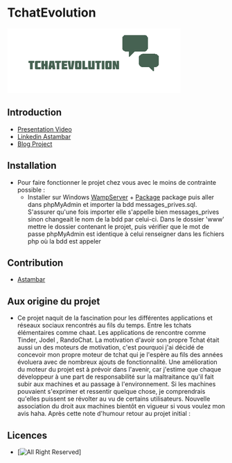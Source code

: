 # TchatEvolution

![Ceci est un exemple d’image](image/logo.png)

## Introduction

- [Presentation Video](https://www.youtube.com/watch?v=8Cl8eVBhT0M&feature=youtu.be/)
- [Linkedin Astambar](https://www.linkedin.com/in/et-si-on-changeait-le-monde-979115243/)
- [Blog Project](?)

## Installation

- Pour faire fonctionner le projet chez vous avec le moins de contrainte possible :
  - Installer sur Windows [WampServer](https://www.wampserver.com/) + [Package](https://www.microsoft.com/fr-FR/download/details.aspx?id=30679) package  puis aller dans phpMyAdmin et importer la bdd messages_prives.sql.
S'assurer qu'une fois importer elle s'appelle bien messages_prives sinon changeait le nom de la bdd par celui-ci.
Dans le dossier 'www' mettre le dossier contenant le projet, puis vérifier que le mot de passe phpMyAdmin est identique à celui renseigner dans les fichiers php où la bdd est appeler

## Contribution

- [Astambar](https://github.com/Astambar/)

## Aux origine du projet

- Ce projet naquit de la fascination pour les différentes applications et réseaux sociaux rencontrés au fils du temps.
  Entre les tchats élémentaires comme chaat.
  Les applications de rencontre comme Tinder, Jodel , RandoChat.
  La motivation d'avoir son propre Tchat était aussi un des moteurs de motivation, c'est pourquoi j'ai décidé de concevoir mon propre moteur de tchat qui je l'espère au fils des années évoluera avec de nombreux ajouts de fonctionnalité.
  Une amélioration du moteur du projet est à prévoir dans l'avenir, car j'estime que chaque développeur à une part de responsabilité sur la maltraitance qu'il fait subir aux machines et au passage à l'environnement.
  Si les machines pouvaient s'exprimer et ressentir quelque chose, je comprendrais qu'elles puissent se révolter au vu de certains utilisateurs.
  Nouvelle association du droit aux machines bientôt en vigueur si vous voulez mon avis  haha.
  Après cette note d'humour retour au projet initial :

## Licences

- [![All Right Reserved](https://github.com/Astambar/)]
